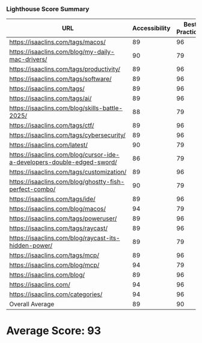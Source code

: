 ### Lighthouse Score Summary
| URL | Accessibility | Best Practices | Performance | SEO |
|-----|---------------|----------------|-------------|-----|
| https://isaaclins.com/tags/macos/ | 89 | 96 | 100 | 90 |
| https://isaaclins.com/blog/my-daily-mac-drivers/ | 90 | 79 | 100 | 100 |
| https://isaaclins.com/tags/productivity/ | 89 | 96 | 100 | 90 |
| https://isaaclins.com/tags/software/ | 89 | 96 | 100 | 90 |
| https://isaaclins.com/tags/ | 89 | 96 | 100 | 90 |
| https://isaaclins.com/tags/ai/ | 89 | 96 | 100 | 90 |
| https://isaaclins.com/blog/skills-battle-2025/ | 88 | 79 | 100 | 100 |
| https://isaaclins.com/tags/ctf/ | 89 | 96 | 100 | 90 |
| https://isaaclins.com/tags/cybersecurity/ | 89 | 96 | 100 | 90 |
| https://isaaclins.com/latest/ | 90 | 79 | 100 | 100 |
| https://isaaclins.com/blog/cursor-ide-a-developers-double-edged-sword/ | 86 | 79 | 100 | 100 |
| https://isaaclins.com/tags/customization/ | 89 | 96 | 100 | 90 |
| https://isaaclins.com/blog/ghostty-fish-perfect-combo/ | 90 | 79 | 100 | 100 |
| https://isaaclins.com/tags/ide/ | 89 | 96 | 100 | 90 |
| https://isaaclins.com/blog/macos/ | 94 | 79 | 100 | 100 |
| https://isaaclins.com/tags/poweruser/ | 89 | 96 | 100 | 90 |
| https://isaaclins.com/tags/raycast/ | 89 | 96 | 100 | 90 |
| https://isaaclins.com/blog/raycast-its-hidden-power/ | 89 | 79 | 100 | 100 |
| https://isaaclins.com/tags/mcp/ | 89 | 96 | 100 | 90 |
| https://isaaclins.com/blog/mcp/ | 94 | 79 | 100 | 100 |
| https://isaaclins.com/blog/ | 89 | 96 | 100 | 90 |
| https://isaaclins.com/ | 94 | 96 | 100 | 80 |
| https://isaaclins.com/categories/ | 94 | 96 | 100 | 90 |
| Overall Average | 89 | 90 | 100 | 93 |

# Average Score: 93
